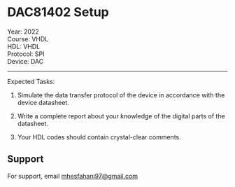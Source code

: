 # DAC81402 Setup

Year: 2022  
Course: VHDL  
HDL: VHDL  
Protocol: SPI   
Device: DAC
****
Expected Tasks:

1. Simulate the data transfer protocol of the device in accordance with the device datasheet.
 
2. Write a complete report about your knowledge of the digital parts of the datasheet.

3. Your HDL codes should contain crystal-clear comments.
## Support

For support, email mhesfahani97@gmail.com
